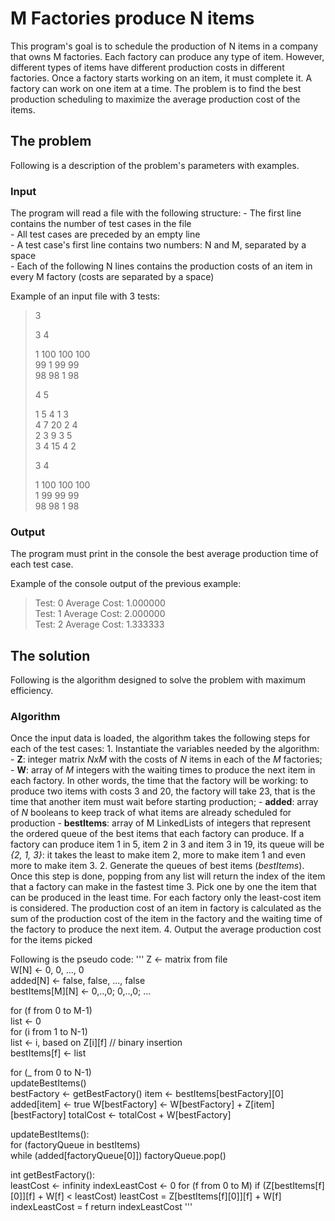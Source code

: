 # M Factories produce N items
This program's goal is to schedule the production of N items in a company that owns M factories.
Each factory can produce any type of item. However, different types of items have different production
costs in different factories. Once a factory starts working on an item, it must complete it. A factory
can work on one item at a time. The problem is to find the best production scheduling to maximize the
average production cost of the items.

## The problem
Following is a description of the problem's parameters with examples.

### Input
The program will read a file with the following structure:
    - The first line contains the number of test cases in the file  
    - All test cases are preceded by an empty line  
    - A test case's first line contains two numbers: N and M, separated by a space  
    - Each of the following N lines contains the production costs of an item in every M factory (costs are separated by a space)  

Example of an input file with 3 tests:
> 3  
>
> 3 4  
>
> 1 100 100 100  
  99 1 99 99  
  98 98 1 98  
>
> 4 5
>
> 1 5 4 1 3  
  4 7 20 2 4  
  2 3 9 3 5  
  3 4 15 4 2  
>
> 3 4
>
> 1 100 100 100  
  1 99 99 99  
  98 98 1 98  
  
### Output
The program must print in the console the best average production time of each test case.

Example of the console output of the previous example:
> Test: 0	Average Cost: 1.000000  
  Test: 1	Average Cost: 2.000000  
  Test: 2	Average Cost: 1.333333  
  
## The solution
Following is the algorithm designed to solve the problem with maximum efficiency.

### Algorithm
Once the input data is loaded, the algorithm takes the following steps for each of the test cases:
    1. Instantiate the variables needed by the algorithm:
        - **Z**: integer matrix _NxM_ with the costs of _N_ items in each of the _M_ factories;
        - **W**: array of _M_ integers with the waiting times to produce the next item in
        each factory. In other words, the time that the factory will be working: to
        produce two items with costs 3 and 20, the factory will take 23, that is the
        time that another item must wait before starting production;
        - **added**: array of _N_ booleans to keep track of what items are already scheduled for production
        - **bestItems**: array of M LinkedLists of integers that represent the ordered queue of the
        best items that each factory can produce. If a factory can produce item 1 in 5, item 2 in 3 and item
        3 in 19, its queue will be _{2, 1, 3}_: it takes the least to make item 2, more to make item 1 and even
        more to make item 3.
    2. Generate the queues of best items (_bestItems_). Once this step is done, popping from any list
    will return the index of the item that a factory can make in the fastest time
    3. Pick one by one the item that can be produced in the least time. For each factory only the least-cost item
    is considered. The production cost of an item in factory is calculated as the sum of the production
    cost of the item in the factory and the waiting time of the factory to produce the next item.
    4. Output the average production cost for the items picked

Following is the pseudo code:
'''
Z <- matrix from file  
W[N] <- 0, 0, ..., 0  
added[N] <- false, false, ..., false  
bestItems[M][N] <- 0,..,0; 0,..,0; ...  

for (f from 0 to M-1)  
    list <- 0  
    for (i from 1 to N-1)  
        list <- i, based on Z[i][f] // binary insertion  
    bestItems[f] <- list  

for (_ from 0 to N-1)  
    updateBestItems()  
    bestFactory <- getBestFactory()
    item <- bestItems[bestFactory][0]
    added[item] <- true
    W[bestFactory] <- W[bestFactory] + Z[item][bestFactory]
    totalCost <- totalCost + W[bestFactory]

updateBestItems():  
    for (factoryQueue in bestItems)  
        while (added[factoryQueue[0]])
            factoryQueue.pop()

int getBestFactory():  
    leastCost <- infinity
    indexLeastCost <- 0
    for (f from 0 to M)
        if (Z[bestItems[f][0]][f] + W[f] < leastCost)
            leastCost = Z[bestItems[f][0]][f] + W[f]
            indexLeastCost = f
    return indexLeastCost
'''